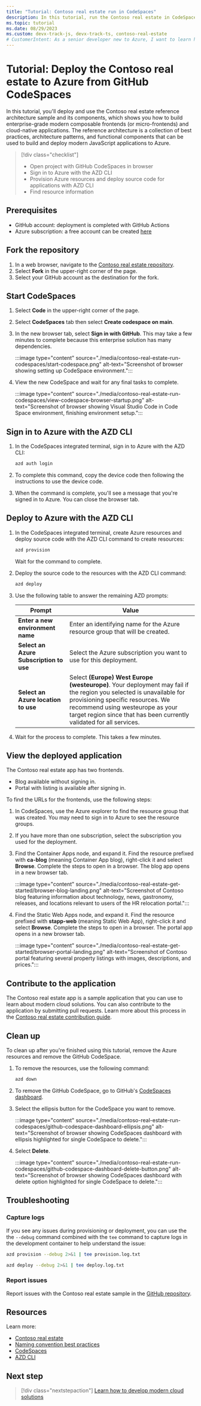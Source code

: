 ```yaml
---
title: "Tutorial: Contoso real estate run in CodeSpaces"
description: In this tutorial, run the Contoso real estate in CodeSpaces for this enterprise-grade modern composable cloud-native application and its scenarios.
ms.topic: tutorial
ms.date: 08/29/2023
ms.custom: devx-track-js, devx-track-ts, contoso-real-estate
# CustomerIntent: As a senior developer new to Azure, I want to learn how to run the Contoso real estate in CodeSpaces so that I can learn how to develop modern cloud solutions.
---
```


# Tutorial: Deploy the Contoso real estate to Azure from GitHub CodeSpaces

In this tutorial, you'll deploy and use the Contoso real estate reference architecture sample and its components, which shows you how to build enterprise-grade modern composable frontends (or micro-frontends) and cloud-native applications. The reference architecture is a collection of best practices, architecture patterns, and functional components that can be used to build and deploy modern JavaScript applications to Azure.

> [!div class="checklist"]
> - Open project with GitHub CodeSpaces in browser
> - Sign in to Azure with the AZD CLI
> - Provision Azure resources and deploy source code for applications with AZD CLI
> - Find resource information

## Prerequisites 

* GitHub account: deployment is completed with GitHub Actions
* Azure subscription: a free account can be created [here](https://azure.microsoft.com/free/)

## Fork the repository

1. In a web browser, navigate to the [Contoso real estate repository](https://github.com/azure-samples/contoso-real-estate).
1. Select **Fork** in the upper-right corner of the page.
1. Select your GitHub account as the destination for the fork.

## Start CodeSpaces

1. Select **Code** in the upper-right corner of the page.
1. Select **CodeSpaces** tab then select **Create codespace on main**.
1. In the new browser tab, select **Sign in with GitHub**. This may take a few minutes to complete because this enterprise solution has many dependencies.

    :::image type="content" source="./media/contoso-real-estate-run-codespaces/start-codespace.png" alt-text="Screenshot of browser showing setting up CodeSpace environment.":::

1. View the new CodeSpace and wait for any final tasks to complete.

    :::image type="content" source="./media/contoso-real-estate-run-codespaces/view-codespace-browser-startup.png" alt-text="Screenshot of browser showing Visual Studio Code in Code Space environment, finishing environment setup.":::

## Sign in to Azure with the AZD CLI

1. In the CodeSpaces integrated terminal, sign in to Azure with the AZD CLI:

    ```bash
    azd auth login
    ``````

1. To complete this command, copy the device code then following the instructions to use the device code. 
1. When the command is complete, you'll see a message that you're signed in to Azure. You can close the browser tab.

## Deploy to Azure with the AZD CLI

1. In the CodeSpaces integrated terminal, create Azure resources and deploy source code with the AZD CLI command to create resources:

    ```bash
    azd provision
    ```    

    Wait for the command to complete.

1. Deploy the source code to the resources with the AZD CLI command:

    ```bash
    azd deploy
    ```

1. Use the following table to answer the remaining AZD prompts:

    |Prompt|Value|
    |--|--|
    |**Enter a new environment name**|Enter an identifying name for the Azure resource group that will be created.| 
    |**Select an Azure Subscription to use**|Select the Azure subscription you want to use for this deployment.|
    |**Select an Azure location to use**|Select **(Europe) West Europe (westeurope)**. Your deployment may fail if the region you selected is unavailable for provisioning specific resources. We recommend using westeurope as your target region since that has been currently validated for all services.|

1. Wait for the process to complete. This takes a few minutes.

## View the deployed application

The Contoso real estate app has two frontends.  

* Blog available without signing in.
* Portal with listing is available after signing in.

To find the URLs for the frontends, use the following steps:

1. In CodeSpaces, use the Azure explorer to find the resource group that was created. You may need to sign in to Azure to see the resource groups.
1. If you have more than one subscription, select the subscription you used for the deployment.
1. Find the Container Apps node, and expand it. Find the resource prefixed with **ca-blog** (meaning Container App blog), right-click it and select **Browse**. Complete the steps to open in a browser. The blog app opens in a new browser tab.

    :::image type="content" source="./media/contoso-real-estate-get-started/browser-blog-landing.png" alt-text="Screenshot of Contoso blog featuring information about technology, news, gastronomy, releases, and locations relevant to users of the HR relocation portal.":::

1. Find the Static Web Apps node, and expand it. Find the resource prefixed with **stapp-web** (meaning Static Web App), right-click it and select **Browse**. Complete the steps to open in a browser. The portal app opens in a new browser tab.

    :::image type="content" source="./media/contoso-real-estate-get-started/browser-portal-landing.png" alt-text="Screenshot of Contoso portal featuring several property listings with images, descriptions, and prices.":::

## Contribute to the application

The Contoso real estate app is a sample application that you can use to learn about modern cloud solutions. You can also contribute to the application by submitting pull requests. Learn more about this process in the [Contoso real estate contribution guide](https://github.com/Azure-Samples/contoso-real-estate/blob/main/CONTRIBUTING.md).

## Clean up

To clean up after you're finished using this tutorial, remove the Azure resources and remove the GitHub CodeSpace.

1. To remove the resources, use the following command:

    ```bash
    azd down
    ``````

1. To remove the GitHub CodeSpace, go to GitHub's [CodeSpaces dashboard](https://github.com/codespaces).
1. Select the ellipsis button for the CodeSpace you want to remove.

    :::image type="content" source="./media/contoso-real-estate-run-codespaces/github-codespace-dashboard-ellipsis.png" alt-text="Screenshot of browser showing CodeSpaces dashboard with ellipsis highlighted for single CodeSpace to delete.":::
1. Select **Delete**.

    :::image type="content" source="./media/contoso-real-estate-run-codespaces/github-codespace-dashboard-delete-button.png" alt-text="Screenshot of browser showing CodeSpaces dashboard with delete option highlighted for single CodeSpace to delete.":::

## Troubleshooting

### Capture logs

If you see any issues during provisioning or deployment, you can use the the `--debug` command combined with the `tee` command to capture logs in the development container to help understand the issue:


```bash
azd provision --debug 2>&1 | tee provision.log.txt
```

```bash
azd deploy --debug 2>&1 | tee deploy.log.txt
```

### Report issues

Report issues with the Contoso real estate sample in the [GitHub repository](https://github.com/Azure-Samples/contoso-real-estate/issues).


## Resources

Learn more:

* [Contoso real estate](https://github.com/azure-samples/contoso-real-estate)
* [Naming convention best practices](/azure/cloud-adoption-framework/ready/azure-best-practices/resource-naming)
* [CodeSpaces](https://docs.github.com/codespaces)
* [AZD CLI](/azure/developer/azure-developer-cli)

## Next step

> [!div class="nextstepaction"]
> [Learn how to develop modern cloud solutions](contoso-real-estate-developer-tools.md)
